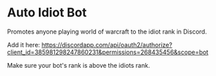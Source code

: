 # Auto Idiot Bot

Promotes anyone playing world of warcraft to the idiot rank in Discord.

Add it here: <https://discordapp.com/api/oauth2/authorize?client_id=385981298247860231&permissions=268435456&scope=bot>

Make sure your bot's rank is above the idiots rank.